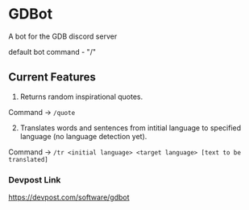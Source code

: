# GDBot
A bot for the GDB discord server

default bot command - "/"

## Current Features

1. Returns random inspirational quotes.

Command -> `/quote`
   
   

2. Translates words and sentences from intitial language to specified language (no language detection yet). 

Command -> `/tr <initial language> <target language> [text to be translated]`


### Devpost Link
https://devpost.com/software/gdbot
